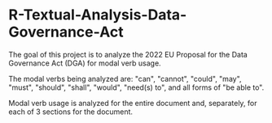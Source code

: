 # R-Textual-Analysis-Data-Governance-Act

The goal of this project is to analyze the 2022 EU Proposal for the Data Governance Act (DGA) for modal verb usage.

The modal verbs being analyzed are: "can", "cannot", "could", "may", "must", "should", "shall", "would", "need(s) to", and all forms of "be able to".

Modal verb usage is analyzed for the entire document and, separately, for each of 3 sections for the document.
